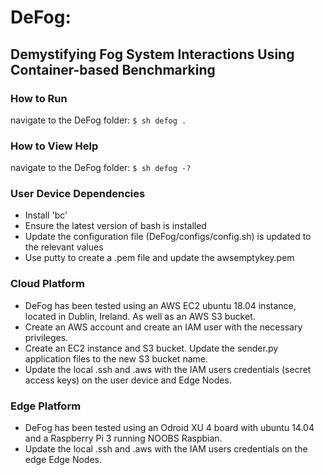 # DeFog: 
## Demystifying Fog System Interactions Using Container-based Benchmarking

### How to Run
navigate to the DeFog folder:
```$ sh defog .```

### How to View Help
navigate to the DeFog folder:
```$ sh defog -?```

### User Device Dependencies
* Install 'bc'
* Ensure the latest version of bash is installed
* Update the configuration file (DeFog/configs/config.sh) is updated to the relevant values
* Use putty to create a .pem file and update the awsemptykey.pem

### Cloud Platform
* DeFog has been tested using an AWS EC2 ubuntu 18.04 instance, located in Dublin, Ireland. As well as an AWS S3 bucket.
* Create an AWS account and create an IAM user with the necessary privileges.
* Create an EC2 instance and S3 bucket. Update the sender.py application files to the new S3 bucket name.
* Update the local .ssh and .aws with the IAM users credentials (secret access keys) on the user device and Edge Nodes.

### Edge Platform
* DeFog has been tested using an Odroid XU 4 board with ubuntu 14.04 and a Raspberry Pi 3 running NOOBS Raspbian.
* Update the local .ssh and .aws with the IAM users credentials on the edge Edge Nodes.